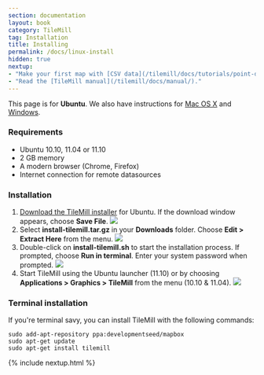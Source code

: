 ```yaml
---
section: documentation
layout: book
category: TileMill
tag: Installation
title: Installing
permalink: /docs/linux-install
hidden: true
nextup:
- "Make your first map with [CSV data](/tilemill/docs/tutorials/point-data/)."
- "Read the [TileMill manual](/tilemill/docs/manual/)."
---
```

This page is for **Ubuntu**. We also have instructions for [Mac OS X](/tilemill/docs/mac-install) and [Windows](/tilemill/docs/win-install).

### Requirements
<ul class='checklist'>
  <li class='check'>Ubuntu 10.10, 11.04 or 11.10</li>
  <li class='check'>2 GB memory</li>
  <li class='check'>A modern browser (Chrome, Firefox)</li>
  <li class='check'>Internet connection for remote datasources</li>
</ul>

### Installation
1. [Download the TileMill installer]({{site.categories.homepage[0].platforms[1].url}}) for Ubuntu. If the download window appears, choose **Save File**.
  ![](/tilemill/assets/pages/linux-install-1.png)
2. Select **install-tilemill.tar.gz** in your **Downloads** folder. Choose **Edit > Extract Here** from the menu.
  ![](/tilemill/assets/pages/linux-install-2.png)
3. Double-click on **install-tilemill.sh** to start the installation process. If prompted, choose **Run in terminal**. Enter your system password when prompted.
  ![](/tilemill/assets/pages/linux-install-3.png)
4. Start TileMill using the Ubuntu launcher (11.10) or by choosing **Applications > Graphics > TileMill** from the menu (10.10 & 11.04).
  ![](/tilemill/assets/pages/linux-install-4.png)

### Terminal installation
If you're terminal savy, you can install TileMill with the following commands:

    sudo add-apt-repository ppa:developmentseed/mapbox
    sudo apt-get update
    sudo apt-get install tilemill

{% include nextup.html %}
